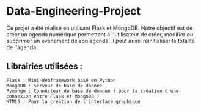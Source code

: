 # Data-Engineering-Project

Ce projet a été réalisé en utilisant Flask et MongoDB. Notre objectif est de créer un agenda numérique permettant à l'utilisateur de créer, modifier ou supprimer un événement de son agenda. Il peut aussi réinitialiser la totalité de l'agenda.

## Librairies utilisées :

  	Flask : Mini-Webframework basé en Python  
	MongoDB : Serveur de base de donnée  
	Pymongo : Connecteur de base de donnée ( pour la création d'une connexion entre Flask et MongoDB )  
	HTML5 : Pour la création de l'interface graphique  
